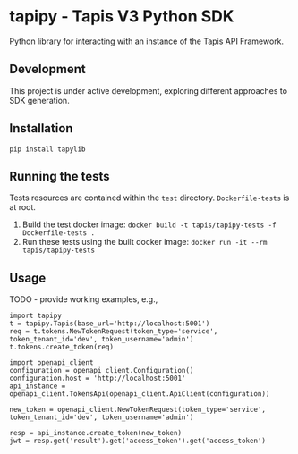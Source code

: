# tapipy - Tapis V3 Python SDK

Python library for interacting with an instance of the Tapis API Framework.

## Development

This project is under active development, exploring different approaches to SDK generation.

## Installation

```
pip install tapylib
```

## Running the tests

Tests resources are contained within the `test` directory. `Dockerfile-tests` is at root.
1. Build the test docker image: `docker build -t tapis/tapipy-tests -f Dockerfile-tests .`
2. Run these tests using the built docker image: `docker run -it --rm  tapis/tapipy-tests`

## Usage

TODO - provide working examples, e.g., 
```
import tapipy
t = tapipy.Tapis(base_url='http://localhost:5001')
req = t.tokens.NewTokenRequest(token_type='service', token_tenant_id='dev', token_username='admin')
t.tokens.create_token(req)

import openapi_client
configuration = openapi_client.Configuration()
configuration.host = 'http://localhost:5001'
api_instance = openapi_client.TokensApi(openapi_client.ApiClient(configuration))

new_token = openapi_client.NewTokenRequest(token_type='service', token_tenant_id='dev', token_username='admin')

resp = api_instance.create_token(new_token)
jwt = resp.get('result').get('access_token').get('access_token')
```
